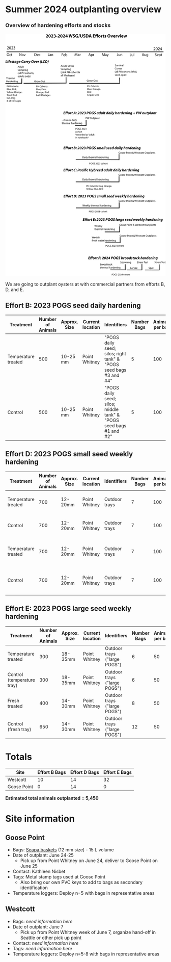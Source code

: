 # Summer 2024 outplanting overview 

### Overview of hardening efforts and stocks 

![](https://github.com/RobertsLab/project-gigas-conditioning/blob/main/overview.png?raw=true)

We are going to outplant oysters at with commercial partners from efforts B, D, and E.  

## Effort B: 2023 POGS seed daily hardening

| Treatment           | Number of Animals | Approx. Size | Current location | Identifiers                                                              | Number Bags | Animals per bag | Outplant location | Notes                                               |
|---------------------|-------------------|--------------|------------------|--------------------------------------------------------------------------|-------------|-----------------|-------------------|-----------------------------------------------------|
| Temperature treated | 500               | 10-25 mm     | Point Whitney    | "POGS daily seed; silos; right tank" &amp; "POGS seed bags   #3 and #4"  | 5           | 100             | Westcott          | Number of bags dependent on equipment from Westcott |
| Control             | 500               | 10-25 mm     | Point Whitney    | "POGS daily seed; silos; middle tank" &amp; "POGS seed   bags #1 and #2" | 5           | 100             | Westcott          | Number of bags dependent on equipment from Westcott |


## Effort D: 2023 POGS small seed weekly hardening

| Treatment           | Number of Animals | Approx. Size | Current location | Identifiers    | Number Bags | Animals per bag | Outplant location | Notes                              |
|---------------------|-------------------|--------------|------------------|----------------|-------------|-----------------|-------------------|------------------------------------|
| Temperature treated | 700               | 12-20mm      | Point Whitney    | Outdoor trays  | 7           | 100             | Westcott          | Size of Westcott bags needed       |
| Control             | 700               | 12-20mm      | Point Whitney    | Outdoor trays  | 7           | 100             | Westcott          | Size of Westcott bags needed       |
| Temperature treated | 700               | 12-20mm      | Point Whitney    | Outdoor trays  | 7           | 100             | Goose Point       | Will need to take &gt;12mm animals |
| Control             | 700               | 12-20mm      | Point Whitney    | Outdoor trays  | 7           | 100             | Goose Point       | Will need to take &gt;12mm animals |

## Effort E: 2023 POGS large seed weekly hardening

| Treatment                  | Number of Animals | Approx. Size | Current location | Identifiers                  | Number Bags | Animals per bag | Outplant location | Notes |
|----------------------------|-------------------|--------------|------------------|------------------------------|-------------|-----------------|-------------------|-------|
| Temperature treated        | 300               | 18-35mm      | Point Whitney    | Outdoor trays ("large POGS") | 6           | 50              | Westcott          |       |
| Control (temperature tray) | 300               | 18-35mm      | Point Whitney    | Outdoor trays ("large POGS") | 6           | 50              | Westcott          |       |
| Fresh treated              | 400               | 14-30mm      | Point Whitney    | Outdoor trays ("large POGS") | 8           | 50              | Westcott          |       |
| Control (fresh tray)       | 650               | 14-30mm      | Point Whitney    | Outdoor trays ("large POGS") | 12          | 50              | Westcott          |       |

# Totals 

| Site        | Effort B Bags | Effort D Bags | Effort E Bags |
|-------------|---------------|---------------|---------------|
| Westcott    | 10            | 14            | 32            |
| Goose Point | 0             | 14            | 0             |

**Estimated total animals outplanted = 5,450**

# Site information 

## Goose Point 

- Bags: [Seapa baskets](https://seapausa.com/oyster-baskets/#15L) (12 mm size) - 15 L volume
- Date of outplant: June 24-25
	- Pick up from Point Whitney on June 24, deliver to Goose Point on June 25 
- Contact: Kathleen Nisbet 
- Tags: Metal stamp tags used at Goose Point
	- Also bring our own PVC keys to add to bags as secondary identification
- Temperature loggers: Deploy n=5 with bags in representative areas 

## Westcott 

- Bags: *need information here* 
- Date of outplant: June 7
	- Pick up from Point Whitney week of June 7, organize hand-off in Seattle or other pick up point
- Contact: *need information here* 
- Tags: *need information here* 
- Temperature loggers: Deploy n=5-8 with bags in representative areas 

